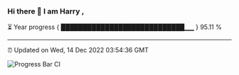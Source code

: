 ### Hi there 👋 I am Harry , 

⏳ Year progress { ████████████████████████████▁▁ } 95.11 %

---

⏰ Updated on Wed, 14 Dec 2022 03:54:36 GMT

![Progress Bar CI](https://github.com/duykhang68/duykhang68/workflows/Progress%20Bar%20CI/badge.svg)
